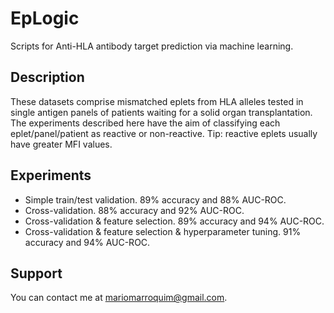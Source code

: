 EpLogic
=======

Scripts for Anti-HLA antibody target prediction via machine learning.

Description
-----------
These datasets comprise mismatched eplets from HLA alleles tested in single antigen panels of patients waiting for a solid organ transplantation. The experiments described here have the aim of classifying each eplet/panel/patient as reactive or non-reactive. Tip: reactive eplets usually have greater MFI values.


Experiments
-----------

* Simple train/test validation. 89% accuracy and 88% AUC-ROC.
* Cross-validation. 88% accuracy and 92% AUC-ROC.
* Cross-validation & feature selection. 89% accuracy and 94% AUC-ROC.
* Cross-validation & feature selection & hyperparameter tuning. 91% accuracy and 94% AUC-ROC.

Support
-------

You can contact me at mariomarroquim@gmail.com.
